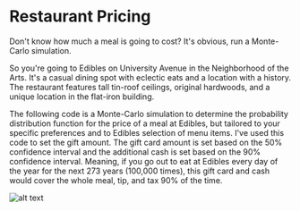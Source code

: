 # Restaurant Pricing
Don't know how much a meal is going to cost? It's obvious, run a Monte-Carlo simulation.

So you're going to Edibles on University Avenue in the Neighborhood of the Arts. It's a casual dining spot with eclectic eats and a location with a history. The restaurant features tall tin-roof ceilings, original hardwoods, and a unique location in the flat-iron building.

The following code is a Monte-Carlo simulation to determine the probability distribution function for the price of a meal at Edibles, but tailored to your specific preferences and to Edibles selection of menu items. I've used this code to set the gift amount. The gift card amount is set based on the 50% confidence interval and the additional cash is set based on the 90% confidence interval. Meaning, if you go out to eat at Edibles every day of the year for the next 273 years (100,000 times), this gift card and cash would cover the whole meal, tip, and tax 90% of the time.

![alt text](https://s3-media1.fl.yelpcdn.com/bphoto/6bk_Qe5vbkCl5VVjqcxHFA/o.jpg)
